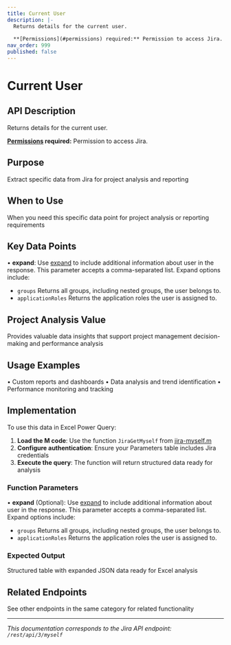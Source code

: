 ```yaml
---
title: Current User
description: |-
  Returns details for the current user.
  
  **[Permissions](#permissions) required:** Permission to access Jira.
nav_order: 999
published: false
---
```


# Current User

## API Description
Returns details for the current user.

**[Permissions](#permissions) required:** Permission to access Jira.

## Purpose
Extract specific data from Jira for project analysis and reporting

## When to Use
When you need this specific data point for project analysis or reporting requirements

## Key Data Points
• **expand**: Use [expand](#expansion) to include additional information about user in the response. This parameter accepts a comma-separated list. Expand options include:

 *  `groups` Returns all groups, including nested groups, the user belongs to.
 *  `applicationRoles` Returns the application roles the user is assigned to.

## Project Analysis Value
Provides valuable data insights that support project management decision-making and performance analysis

## Usage Examples
• Custom reports and dashboards
• Data analysis and trend identification
• Performance monitoring and tracking

## Implementation
To use this data in Excel Power Query:

1. **Load the M code**: Use the function `JiraGetMyself` from [jira-myself.m](../assets/jira-myself.m)
2. **Configure authentication**: Ensure your Parameters table includes Jira credentials
3. **Execute the query**: The function will return structured data ready for analysis

### Function Parameters
• **expand** (Optional): Use [expand](#expansion) to include additional information about user in the response. This parameter accepts a comma-separated list. Expand options include:

 *  `groups` Returns all groups, including nested groups, the user belongs to.
 *  `applicationRoles` Returns the application roles the user is assigned to.

### Expected Output
Structured table with expanded JSON data ready for Excel analysis

## Related Endpoints
See other endpoints in the same category for related functionality

---
*This documentation corresponds to the Jira API endpoint: `/rest/api/3/myself`*
